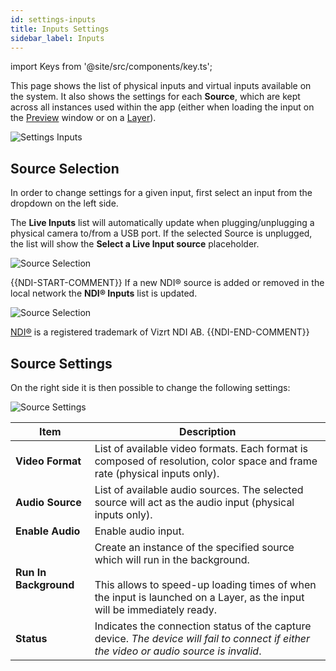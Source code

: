 ```yaml
---
id: settings-inputs
title: Inputs Settings
sidebar_label: Inputs
---
```

import Keys from '@site/src/components/key.ts';

This page shows the list of physical inputs and virtual inputs available on the system. It also shows the settings for each **Source**, which are kept across all instances used within the app (either when loading the input on the [Preview](../quick-start/preview.md) window or on a [Layer](../play/layers.md)).

![Settings Inputs](/prism-images/settings/settings-inputs.png)

## Source Selection
In order to change settings for a given input, first select an input from the dropdown on the left side.

The **Live Inputs** list will automatically update when plugging/unplugging a physical camera to/from a USB port. If the selected Source is unplugged, the list will show the **Select a Live Input source** placeholder.

![Source Selection](/prism-images/settings/source-selection-live.png)

{{NDI-START-COMMENT}}
If a new NDI® source is added or removed in the local network the **NDI® Inputs** list is updated.

![Source Selection](/prism-images/settings/source-selection-NDI.png)

[NDI®](https://ndi.video/) is a registered trademark of Vizrt NDI AB.
{{NDI-END-COMMENT}}

## Source Settings
On the right side it is then possible to change the following settings:

![Source Settings](/prism-images/settings/source-settings.png)

|  Item  |  Description  |
|----------------------|------------|
| **Video Format** | List of available video formats. Each format is composed of resolution, color space and frame rate (physical inputs only).|
| **Audio Source** | List of available audio sources. The selected source will act as the audio input (physical inputs only).|
| **Enable Audio** | Enable audio input.|
| **Run In Background** | Create an instance of the specified source which will run in the background. <br/> <br/> This allows to speed-up loading times of when the input is launched on a Layer, as the input will be immediately ready.|
| **Status** | Indicates the connection status of the capture device. *The device will fail to connect if either the video or audio source is invalid*. |
